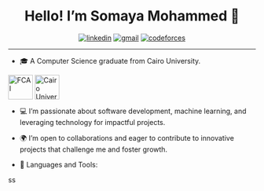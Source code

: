<h1 align="center">Hello! I’m Somaya Mohammed 👋</h1>
<p align="center">
    <a href="https://www.linkedin.com/in/somaya-mohammed-3449b121a/"><img src="https://img.shields.io/badge/linkedin-%230177B5?style=flat&logo=linkedin&logoColor=white" alt="linkedin"/></a>
    <a href="mailto:sooma3mohammed@gmail.com"><img src="https://img.shields.io/badge/gmail-%23D14836.svg?&style=flat&logo=gmail&logoColor=white" alt="gmail"/></a>
    <a href="https://codeforces.com/profile/Sooma_M"><img src="https://img.shields.io/badge/codeforces-%23D14836.svg?&style=flat&logo=codeforces&logoColor=white" alt="codeforces"/></a>
</p>
  
<hr>

- 🎓 A Computer Science graduate from Cairo University.
<p align="left">
<a href="https://fcai.cu.edu.eg/" target="blank"><img align="center" src="https://cu.edu.eg/ar/images/fac/1.jpg" alt="FCAI" height="50" width="50" /></a>
<a href="https://en.wikipedia.org/wiki/Cairo_University" target="blank"><img align="center" src="https://upload.wikimedia.org/wikipedia/en/b/b9/Cairo_University_Crest.png" alt="Cairo University" height="50" width="50" /></a>
</p>

- 💻 I’m passionate about software development, machine learning, and leveraging technology for impactful projects.</h3>
- 🌍 I’m open to collaborations and eager to contribute to innovative projects that challenge me and foster growth.</h3>

- 🔧 Languages and Tools:</h3>
<p align="left">
ss
</p>
